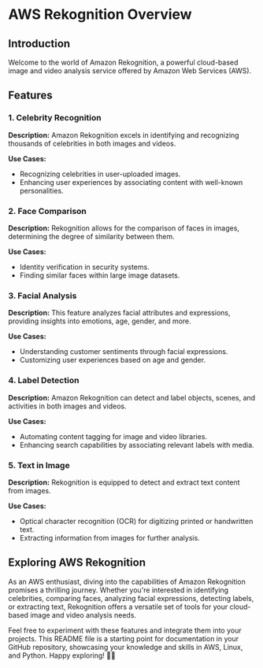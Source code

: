# AWS Rekognition Overview

## Introduction
Welcome to the world of Amazon Rekognition, a powerful cloud-based image and video analysis service offered by Amazon Web Services (AWS). 

## Features

### 1. Celebrity Recognition
**Description:** Amazon Rekognition excels in identifying and recognizing thousands of celebrities in both images and videos.

**Use Cases:**
- Recognizing celebrities in user-uploaded images.
- Enhancing user experiences by associating content with well-known personalities.

### 2. Face Comparison
**Description:** Rekognition allows for the comparison of faces in images, determining the degree of similarity between them.

**Use Cases:**
- Identity verification in security systems.
- Finding similar faces within large image datasets.

### 3. Facial Analysis
**Description:** This feature analyzes facial attributes and expressions, providing insights into emotions, age, gender, and more.

**Use Cases:**
- Understanding customer sentiments through facial expressions.
- Customizing user experiences based on age and gender.

### 4. Label Detection
**Description:** Amazon Rekognition can detect and label objects, scenes, and activities in both images and videos.

**Use Cases:**
- Automating content tagging for image and video libraries.
- Enhancing search capabilities by associating relevant labels with media.

### 5. Text in Image
**Description:** Rekognition is equipped to detect and extract text content from images.

**Use Cases:**
- Optical character recognition (OCR) for digitizing printed or handwritten text.
- Extracting information from images for further analysis.

## Exploring AWS Rekognition
As an AWS enthusiast, diving into the capabilities of Amazon Rekognition promises a thrilling journey. Whether you're interested in identifying celebrities, comparing faces, analyzing facial expressions, detecting labels, or extracting text, Rekognition offers a versatile set of tools for your cloud-based image and video analysis needs.

Feel free to experiment with these features and integrate them into your projects. This README file is a starting point for documentation in your GitHub repository, showcasing your knowledge and skills in AWS, Linux, and Python. Happy exploring! 🚀✨
